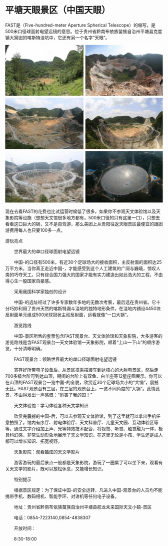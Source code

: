 # 平塘天眼景区（中国天眼）

FAST是（Five-hundred-meter Aperture Spherical Telescope）的缩写，是500米口径球面射电望远镜的意思。位于贵州省黔南布依族苗族自治州平塘县克度镇大窝凼的喀斯特洼坑中，它还有另一个名字“天眼”。 

![](.gitbook/assets/image%20%282%29.png)

现在去看FAST的花费也比试运营时候低了很多，如果你不参观天文体验馆以及天象影院等设施（想想天文馆很多地方都有，500米口径的只有这里一口），只想去看看这口巨大的锅，又不是自驾游，那么美团上从贵阳往返天眼景区最便宜的跟团游费用每人也只要100多一点。

游玩亮点

　　世界最大的单口径球面射电望远镜

　　中国-的口径有500米，有近30个足球场大的接收面积，主反射面的面积达25万平方米。当你真正走近中国-，才能感受到这个人工建筑的广阔与巍峨，惊叹人类的巧夺天工。只有综合国力强大的国家才能有实力建造出如此浩大的工程，不由得心生一股国家自豪感。

　　采用我国科学家独创的设计

　　中国-的选址经过了许多专家数年多地的无数次考察，最后选在贵州省。它十分巧妙利用了贵州天然的喀斯特漏斗洼地的独特地形条件，在洼地内铺设4450块反射面单元组成500米球冠状主动反射面，远看就像“一口大锅”。

　　游览路线

　　中国-景区所售的套票包含FAST观景台、天文体验馆和天象影院，大多游客的游览路线是含FAST观景台—天文体验馆—天象影院，顺着“上山—下山”的顺序游览，十分清晰明确。

　　FAST观景台：领略世界最大的单口径球面射电望远镜

　　寄存好所带电子设备后，从景区搭乘摆渡车到达核心的大射电景区，然后走700多级台阶可到达山顶，期间的台阶上有双鱼、白羊座等12星座图展示。你可以在山顶的FAST观景台一览中国-的全貌，欣赏近30个足球场大小的“大锅”，震撼无比。FAST观景台有三层，在三层的观景台上，一览不同角度的“大锅”。此情此景，不由得发出一声感慨：“厉害了我的国！”

　　天文体验馆：学习体验各种天文学知识

　　欣赏完震撼的中国-后，可以去参观天文体验馆，到了这里就可以拿出手机任意拍照了。馆内有序厅、射电体验厅、天文科普厅、儿童天文园、互动体验区等等，通过文字介绍加上声、光等特效技术配合，将视觉、听觉、触觉融为一体，极具科幻感，非常生动形象地展示了天文学知识。在这里无论是小孩、学生还是成人都可以增长知识、拓宽视野。

　　天象影院：观看酷炫的天文学影片

　　游客游玩的最后景点一般都是天象影院，游玩了一圈累了可以坐下来，观看有关天文学的影片，既可以放松休息，又能增长知识。

　　特别提示

　　根据景区规定：为了保证中国-的安全运转，凡进入中国-观景台的人员均不能携带手机、数码相机、智能手环、对讲机等任何电子设备。

　　地址：贵州省黔南布依族苗族自治州平塘县航龙未来国际天文小镇-景区

　　电话：0854-7223140,0854-4838307

　　开放时间：

　　8:30-18:00




